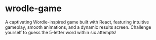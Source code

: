 # wrodle-game
A captivating Wordle-inspired game built with React, featuring intuitive gameplay, smooth animations, and a dynamic results screen. Challenge yourself to guess the 5-letter word within six attempts!
